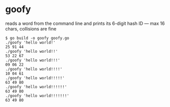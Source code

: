 # goofy
reads a word from the command line and prints its 6-digit hash ID — max 16 chars, collisions are fine

```
$ go build -o goofy goofy.go
./goofy 'hello world!'
25 91 44
./goofy 'hello world!!'
53 22 67
./goofy 'hello world!!!'
09 06 22
./goofy 'hello world!!!!'
10 04 61
./goofy 'hello world!!!!!'
63 49 80
./goofy 'hello world!!!!!!'
63 49 80
./goofy 'hello world!!!!!!!'
63 49 80
```

